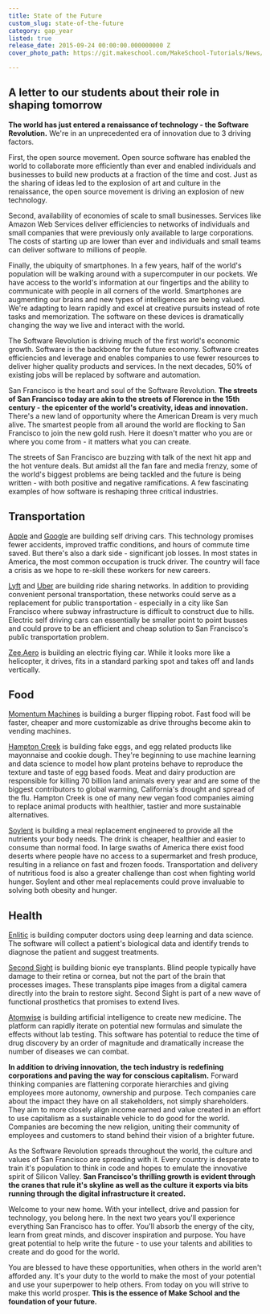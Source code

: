 ```yaml
---
title: State of the Future
custom_slug: state-of-the-future
category: gap_year
listed: true
release_date: 2015-09-24 00:00:00.000000000 Z
cover_photo_path: https://git.makeschool.com/MakeSchool-Tutorials/News/a3c1ad8982791a4f7ac2e844ebdfc015bbe69f39//e6118cb4-e0dc-4929-b201-295fd2803691/cover_photo.jpeg

---
```

A letter to our students about their role in shaping tomorrow
------------------------------------------------------------

**The world has just entered a renaissance of technology - the Software Revolution.** We're in an unprecedented era of innovation due to 3 driving factors.

First, the open source movement. Open source software has enabled the world to collaborate more efficiently than ever and enabled individuals and businesses to build new products at a fraction of the time and cost. Just as the sharing of ideas led to the explosion of art and culture in the renaissance, the open source movement is driving an explosion of new technology.

Second, availability of economies of scale to small businesses. Services like Amazon Web Services deliver efficiencies to networks of individuals and small companies that were previously only available to large corporations. The costs of starting up are lower than ever and individuals and small teams can deliver software to millions of people.

Finally, the ubiquity of smartphones. In a few years, half of the world's population will be walking around with a supercomputer in our pockets. We have access to the world's information at our fingertips and the ability to communicate with people in all corners of the world. Smartphones are augmenting our brains and new types of intelligences are being valued. We're adapting to learn rapidly and excel at creative pursuits instead of rote tasks and memorization. The software on these devices is dramatically changing the way we live and interact with the world.

The Software Revolution is driving much of the first world's economic growth. Software is the backbone for the future economy. Software creates efficiencies and leverage and enables companies to use fewer resources to deliver higher quality products and services. In the next decades, 50% of existing jobs will be replaced by software and automation.

San Francisco is the heart and soul of the Software Revolution. **The streets of San Francisco today are akin to the streets of Florence in the 15th century - the epicenter of the world's creativity, ideas and innovation.** There's a new land of opportunity where the American Dream is very much alive. The smartest people from all around the world are flocking to San Francisco to join the new gold rush. Here it doesn't matter who you are or where you come from - it matters what you can create.

The streets of San Francisco are buzzing with talk of the next hit app and the hot venture deals. But amidst all the fan fare and media frenzy, some of the world's biggest problems are being tackled and the future is being written - with both positive and negative ramifications. A few fascinating examples of how software is reshaping three critical industries.

Transportation
---------------

[Apple](http://www.apple.com) and [Google](https://www.google.com) are building self driving cars. This technology promises fewer accidents, improved traffic conditions, and hours of commute time saved. But there's also a dark side - significant job losses. In most states in America, the most common occupation is truck driver. The country will face a crisis as we hope to re-skill these workers for new careers.

[Lyft](https://www.lyft.com) and [Uber](https://www.uber.com) are building ride sharing networks. In addition to providing convenient personal transportation, these networks could serve as a replacement for public transportation - especially in a city like San Francisco where subway infrastructure is difficult to construct due to hills. Electric self driving cars can essentially be smaller point to point busses and could prove to be an efficient and cheap solution to San Francisco's public transportation problem.

[Zee.Aero](http://zee.aero) is building an electric flying car. While it looks more like a helicopter, it drives, fits in a standard parking spot and takes off and lands vertically.

Food
-----

[Momentum Machines](http://momentummachines.com) is building a burger flipping robot. Fast food will be faster, cheaper and more customizable as drive throughs become akin to vending machines.

[Hampton Creek](https://www.hamptoncreek.com) is building fake eggs, and egg related products like mayonnaise and cookie dough. They're beginning to use machine learning and data science to model how plant proteins behave to reproduce the texture and taste of egg based foods. Meat and dairy production are responsible for killing 70 billion land animals every year and are some of the biggest contributors to global warming, California's drought and spread of the flu. Hampton Creek is one of many new vegan food companies aiming to replace animal products with healthier, tastier and more sustainable alternatives.

[Soylent](https://www.soylent.com) is building a meal replacement engineered to provide all the nutrients your body needs. The drink is cheaper, healthier and easier to consume than normal food. In large swaths of America there exist food deserts where people have no access to a supermarket and fresh produce, resulting in a reliance on fast and frozen foods. Transportation and delivery of nutritious food is also a greater challenge than cost when fighting world hunger. Soylent and other meal replacements could prove invaluable to solving both obesity and hunger.

Health
-------

[Enlitic](http://www.enlitic.com) is building computer doctors using deep learning and data science. The software will collect a patient's biological data and identify trends to diagnose the patient and suggest treatments.

[Second Sight](http://www.secondsight.com) is building bionic eye transplants. Blind people typically have damage to their retina or cornea, but not the part of the brain that processes images. These transplants pipe images from a digital camera directly into the brain to restore sight. Second Sight is part of a new wave of functional prosthetics that promises to extend lives.

[Atomwise](http://www.atomwise.com) is building artificial intelligence to create new medicine. The platform can rapidly iterate on potential new formulas and simulate the effects without lab testing. This software has potential to reduce the time of drug discovery by an order of magnitude and dramatically increase the number of diseases we can combat.

**In addition to driving innovation, the tech industry is redefining corporations and paving the way for conscious capitalism.** Forward thinking companies are flattening corporate hierarchies and giving employees more autonomy, ownership and purpose. Tech companies care about the impact they have on all stakeholders, not simply shareholders. They aim to more closely align income earned and value created in an effort to use capitalism as a sustainable vehicle to do good for the world. Companies are becoming the new religion, uniting their community of employees and customers to stand behind their vision of a brighter future.

As the Software Revolution spreads throughout the world, the culture and values of San Francisco are spreading with it. Every country is desperate to train it's population to think in code and hopes to emulate the innovative spirit of Silicon Valley. **San Francisco's thrilling growth is evident through the cranes that rule it's skyline as well as the culture it exports via bits running through the digital infrastructure it created.**

Welcome to your new home. With your intellect, drive and passion for technology, you belong here. In the next two years you'll experience everything San Francisco has to offer. You'll absorb the energy of the city, learn from great minds, and discover inspiration and purpose. You have great potential to help write the future - to use your talents and abilities to create and do good for the world.

You are blessed to have these opportunities, when others in the world aren't afforded any. It's your duty to the world to make the most of your potential and use your superpower to help others. From today on you will strive to make this world prosper. **This is the essence of Make School and the foundation of your future.**